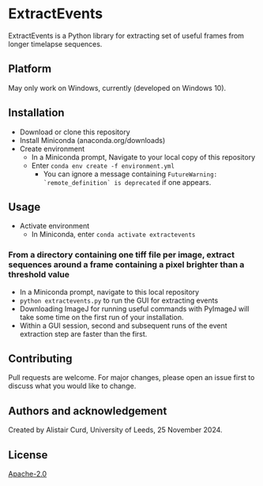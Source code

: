 # ExtractEvents

ExtractEvents is a Python library for extracting set of useful frames from longer timelapse sequences.

## Platform

May only work on Windows, currently (developed on Windows 10).

## Installation

* Download or clone this repository
* Install Miniconda (anaconda.org/downloads)
* Create environment
  * In a Miniconda prompt, Navigate to your local copy of this repository
  * Enter `conda env create -f environment.yml`
    * You can ignore a message containing ```FutureWarning: `remote_definition` is deprecated``` if one appears.

## Usage

* Activate environment
  * In Miniconda, enter `conda activate extractevents`

### From a directory containing one tiff file per image, extract sequences around a frame containing a pixel brighter than a threshold value
* In a Miniconda prompt, navigate to this local repository
* `python extractevents.py` to run the GUI for extracting events
* Downloading ImageJ for running useful commands with PyImageJ will take some time on the first run of your installation.
* Within a GUI session, second and subsequent runs of the event extraction step are faster than the first.

## Contributing

Pull requests are welcome. For major changes, please open an issue first
to discuss what you would like to change.

## Authors and acknowledgement

Created by Alistair Curd, University of Leeds, 25 November 2024.

## License

[Apache-2.0](https://opensource.org/license/apache-2-0)
